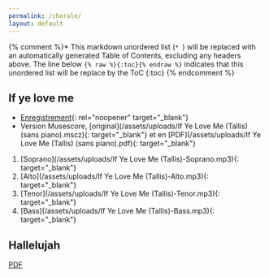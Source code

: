 ```yaml
---
permalink: /chorale/
layout: default
---
```

{% comment %}* This markdown unordered list (```* ```) will be replaced with an automatically generated Table of Contents, excluding any headers above. The line below ```{% raw %}{:toc}{% endraw %}``` indicates that this unordered list will be replace by the ToC
{:toc}
{% endcomment %}


## If ye love me

* [Enregistrement](https://www.youtube.com/watch?v=Y1WwNSfCom8&pp=ygUNaWYgeWUgbG92ZSBtZQ%3D%3D){: rel="noopener" target="_blank"}
* Version Musescore, [original](/assets/uploads/If Ye Love Me (Tallis) (sans piano).mscz){: target="_blank"} et en [PDF](/assets/uploads/If Ye Love Me (Tallis) (sans piano).pdf){: target="_blank"}


1. [Soprano](/assets/uploads/If Ye Love Me (Tallis)-Soprano.mp3){: target="_blank"}
2. [Alto](/assets/uploads/If Ye Love Me (Tallis)-Alto.mp3){: target="_blank"}
3. [Tenor](/assets/uploads/If Ye Love Me (Tallis)-Tenor.mp3){: target="_blank"}
4. [Bass](/assets/uploads/If Ye Love Me (Tallis)-Bass.mp3){: target="_blank"}

## Hallelujah

[PDF](/assets/uploads/Hallelujah.pdf)

